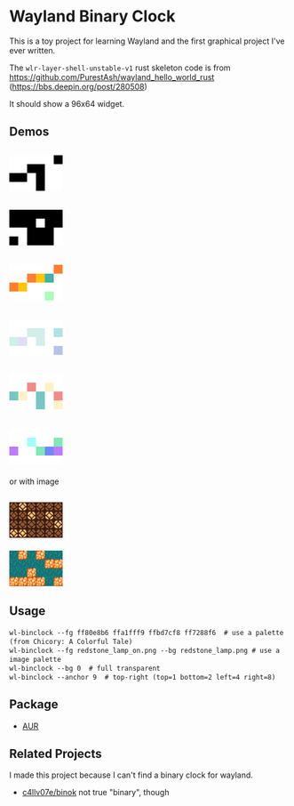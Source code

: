 # Wayland Binary Clock
This is a toy project for learning Wayland and the first graphical project I've ever written.

The `wlr-layer-shell-unstable-v1` rust skeleton code is from
https://github.com/PurestAsh/wayland_hello_world_rust (https://bbs.deepin.org/post/280508)

It should show a 96x64 widget.

## Demos
![](demos/demo_mono.png)
---
![](demos/demo_reversed.png)
---
![](demos/demo_brekkie.png)
---
![](demos/demo_peak.png)
---
![](demos/demo_dinners.png)
---
![](demos/demo_rainforest.png)
---
or with image

![](demos/demo_redstone.png)
---
![](demos/demo_shroom.png)


## Usage
```
wl-binclock --fg ff80e8b6 ffa1fff9 ffbd7cf8 ff7288f6  # use a palette (from Chicory: A Colorful Tale)
wl-binclock --fg redstone_lamp_on.png --bg redstone_lamp.png # use a image palette
wl-binclock --bg 0  # full transparent
wl-binclock --anchor 9  # top-right (top=1 bottom=2 left=4 right=8)
```

## Package
- [AUR](https://aur.archlinux.org/packages/wl-binclock)

## Related Projects
I made this project because I can't find a binary clock for wayland.
- [c4llv07e/binok](https://codeberg.org/c4llv07e/binok)
  not true "binary", though
